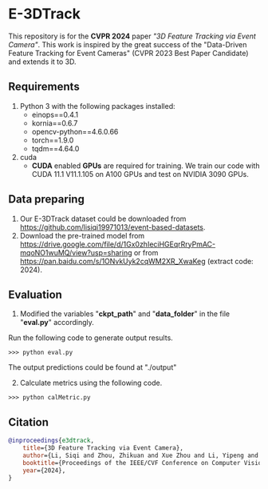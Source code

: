 # E-3DTrack
This repository is for the **CVPR 2024** paper *"3D Feature Tracking via Event Camera"*. This work is inspired by the great success of the "Data-Driven Feature Tracking for Event Cameras" (CVPR 2023 Best Paper Candidate) and extends it to 3D.

## Requirements

1. Python 3 with the following packages installed:
   * einops==0.4.1
   * kornia==0.6.7
   * opencv-python==4.6.0.66
   * torch==1.9.0
   * tqdm==4.64.0
3. cuda
   - **CUDA** enabled **GPUs** are required for training. We train our code with CUDA 11.1 V11.1.105 on A100 GPUs and test on NVIDIA 3090 GPUs.



## Data preparing

1. Our E-3DTrack dataset could be downloaded from https://github.com/lisiqi19971013/event-based-datasets. 
2. Download the pre-trained model from https://drive.google.com/file/d/1Gx0zhIeciHGEqrRryPmAC-mqoNO1wuMQ/view?usp=sharing or from https://pan.baidu.com/s/1ONvkUyk2cqWM2XR_XwaKeg (extract code: 2024).
   

## Evaluation

1. Modified the variables "**ckpt_path**" and "**data_folder**" in the file "**eval.py**" accordingly.

Run the following code to generate output results.

   ```shell
   >>> python eval.py
   ```

The output predictions could be found at "./output"

2. Calculate metrics using the following code.

```shell
>>> python calMetric.py
```


## Citation

```bib
@inproceedings{e3dtrack,
    title={3D Feature Tracking via Event Camera}, 
    author={Li, Siqi and Zhou, Zhikuan and Xue Zhou and Li, Yipeng and Du, Shaoyi and Gao, Yue},
    booktitle={Proceedings of the IEEE/CVF Conference on Computer Vision and Pattern Recognition}, 
    year={2024},
}
```
